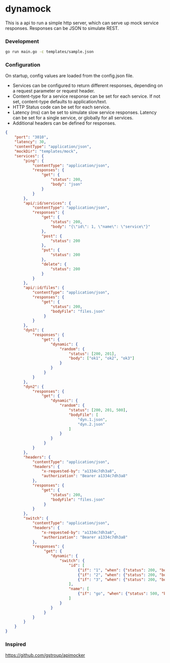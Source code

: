 # dynamock
This is a api to run a simple http server, which can serve up mock service responses. Responses can be JSON to simulate REST.

### Development
```bash
go run main.go -c templates/sample.json
``` 

### Configuration
On startup, config values are loaded from the config.json file.

* Services can be configured to return different responses, depending on a request parameter or request header.
* Content-type for a service response can be set for each service. If not set, content-type defaults to application/text.
* HTTP Status code can be set for each service.
* Latency (ms) can be set to simulate slow service responses. Latency can be set for a single service, or globally for all services.
* Additional headers can be defined for responses.

```json
{
    "port": "3010",
    "latency": 30,
    "contentType": "application/json",
    "mockDir": "templates/mock",
    "services": {
        "ping": {
            "contentType": "application/json",
            "responses": {
                "get": {
                    "status": 200,
                    "body": "json"
                }
            }
        },
        "api/:id/services": {
            "contentType": "application/json",
            "responses": {
                "get": {
                    "status": 200,
                    "body": "{\"id\": 1, \"name\": \"service\"}"
                },
                "post": {
                    "status": 200
                },
                "put": {
                    "status": 200
                },
                "delete": {
                    "status": 200
                }
            }
        },
        "api/:id/files": {
            "contentType": "application/json",
            "responses": {
                "get": {
                    "status": 200,
                    "bodyFile": "files.json"
                 }
            }
        },
        "dyn1": {
            "responses": {
                "get": {
                    "dynamic": {
                        "random": {
                            "status": [200, 201],
                            "body": ["ok1", "ok2", "ok3"]
                        }
                    }
                 }
            }
        },
        "dyn2": {
            "responses": {
                "get": {
                    "dynamic": {
                        "random": {
                            "status": [200, 201, 500],
                            "bodyFile": [
                                "dyn.1.json",
                                "dyn.2.json"
                            ]
                        }
                    }
                 }
            }
        },
        "headers": {
            "contentType": "application/json",
            "headers": {
                "x-requested-by": "a1334c7dh3a8",
                "authorization": "Bearer a1334c7dh3a8"
            },
            "responses": {
                "get": {
                    "status": 200,
                    "bodyFile": "files.json"
                 }
            }
        },
        "switch": {
            "contentType": "application/json",
            "headers": {
                "x-requested-by": "a1334c7dh3a8",
                "authorization": "Bearer a1334c7dh3a8"
            },
            "responses": {
                 "get": {
                    "dynamic": {
                        "switch": {
                            "id": [
                                {"if": "1", "when": {"status": 200, "body": "ok1"}},
                                {"if": "2", "when": {"status": 200, "body": "ok2"}},
                                {"if": "3", "when": {"status": 200, "body": "ok3"}}
                            ],
                            "name": [
                                {"if": "go", "when": {"status": 500, "bodyFile": "error.json"}}
                            ]
                        }
                    }
                 }
            }
        }
    }
}
```


### Inspired
https://github.com/gstroup/apimocker 

